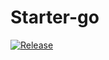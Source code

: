 # Starter-go

[![Release](https://github.com/upikoth/starter-go/actions/workflows/release.yml/badge.svg)](https://github.com/upikoth/starter-go/actions/workflows/release.yml)
